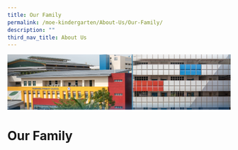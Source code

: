 ```yaml
---
title: Our Family
permalink: /moe-kindergarten/About-Us/Our-Family/
description: ""
third_nav_title: About Us
---
```

![](/images/mk%20kindergarten.jpg)

Our Family
==========